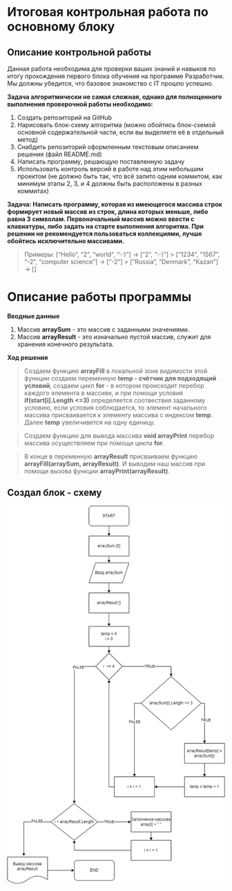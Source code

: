 # Итоговая контрольная работа по основному блоку

## Описание контрольной работы

Данная работа необходима для проверки ваших знаний и навыков по итогу прохождения первого блока обучения на программе Разработчик. Мы должны убедится, что базовое знакомство с IT прошло успешно.

**Задача алгоритмически не самая сложная, однако для полноценного выполнения проверочной работы необходимо:**

1. Создать репозиторий на GitHub
2. Нарисовать блок-схему алгоритма (можно обойтись блок-схемой основной содержательной части, если вы выделяете её в отдельный метод)
3. Снабдить репозиторий оформленным текстовым описанием решения (файл README.md)
4. Написать программу, решающую поставленную задачу
5. Использовать контроль версий в работе над этим небольшим проектом (не должно быть так, что всё залито одним коммитом, как минимум этапы 2, 3, и 4 должны быть расположены в разных коммитах)

**Задача: Написать программу, которая из имеющегося массива строк формирует новый массив из строк, длина которых меньше, либо равна 3 символам. Первоначальный массив можно ввести с клавиатуры, либо задать на старте выполнения алгоритма. При решении не рекомендуется пользоваться коллекциями, лучше обойтись исключительно массивами.**

> Примеры:
> [“Hello”, “2”, “world”, “:-)”] → [“2”, “:-)”] > [“1234”, “1567”, “-2”, “computer science”] → [“-2”] > [“Russia”, “Denmark”, “Kazan”] → []

# Описание работы программы

**Вводные данные**

1. Массив **arraySum** - это массив с заданными значениями.
2. Массив **arrayResult** - это изначально пустой массив, служит для хранения конечного результата.

**Ход решения**

> Создаем функцию **arrayFill** в локальной зоне видимости этой функции создаем переменную **temp - счётчик для подходящий условий**, создаем цикл **for** - в котором происходит перебор каждого элемента в массиве, и при помощи условия **if(start[i].Length <=3)** определяется соотвествия заданному условию, если условия соблюдается, то элемент начального массива присваивается к элементу массива с индексом **temp**. Далее **temp** увеличивется на одну единицу.

> Создаем функцию для вывода массива **void arrayPrint** перебор массива осуществляем при помощи цикла **for**.

> В конце в переменную **arrayResult** присваиваем функцию **arrayFill(arraySum, arrayResult)**.
> И выводим наш массив при помощи вызова функции **arrayPrint(arrayResult)**.

## Создал блок - схему
![bloksxema](https://github.com/BaxRus/GB_Kontrol_1/blob/main/bloksxema.png)